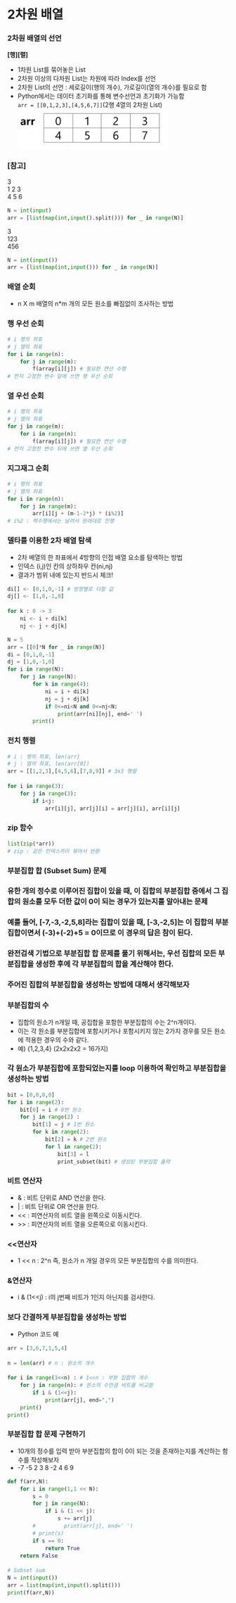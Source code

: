 # 2차원 배열
### 2차원 배열의 선언
**[행][렬]**
* 1차원 List를 묶어놓은 List
* 2차원 이상의 다차원 List는 차원에 따라 Index를 선언
* 2차원 List의 선언 : 세로길이(행의 개수), 가로길이(열의 개수)를 필요로 함
* Python에서는 데이터 초기화를 통해 변수선언과 초기화가 가능함<br>
`arr = [[0,1,2,3],[4,5,6,7]]`(2행 4열의 2차원 List)
![Alt text](./asset/image.png)
### [참고]
3<br>
1 2 3<br>
4 5 6<br>
```py
N = int(input)
arr = [list(map(int,input().split())) for _ in range(N)]
```
3<br>
123<br>
456<br>
```py
N = int(input())
arr = [list(map(int,input())) for _ in range(N)]
```
### 배열 순회
* n X m 배열의 n*m 개의 모든 원소를 빠짐없이 조사하는 방법
### 행 우선 순회
```py
# i 행의 좌표
# j 열의 좌표
for i in range(n):
    for j in range(m):
        f(array[i][j]) # 필요한 연산 수행
# 먼저 고정한 변수 앞에 쓰면 행 우선 순회
```
### 열 우선 순회
```py
# i 행의 좌표
# j 열의 좌표
for j in range(m):
    for i in range(n):
        f(array[i][j]) # 필요한 연산 수행
# 먼저 고정한 변수 뒤에 쓰면 열 우선 순회
```
### 지그재그 순회
```py
# i 행의 좌표
# j 열의 좌표
for i in range(n):
    for j in range(m):
        arr[i][j + (m-1-2*j) * (i%2)]
# i%2 : 짝수행에서는 날려서 원래대로 진행

```


### 델타를 이용한 2차 배열 탐색
* 2차 배열의 한 좌표에서 4방향의 인접 배열 요소를 탐색하는 방법
* 인덱스 (i,j)인 칸의 상하좌우 칸(ni,nj)
* 결과가 범위 내에 있는지 반드시 체크!
```py
di[] <- [0,1,0,-1] # 방향별로 더할 값
dj[] <- [1,0,-1,0]

for k : 0 -> 3
    ni <- i + di[k]
    nj <- j + dj[k]
```
```py
N = 5
arr = [[0]*N for _ in range(N)]
di = [0,1,0,-1]
dj = [1,0,-1,0]
for i in range(N):
    for j in range(N):
        for k in range(4):
            ni = i + di[k]
            nj = j + dj[k]
            if 0<=ni<N and 0<=nj<N:
                print(arr[ni][nj], end=' ')
        print()
```
### 전치 행렬
```py
# i : 행의 좌표, len(arr)
# j : 열의 좌표, len(arr[0])
arr = [[1,2,3],[4,5,6],[7,8,9]] # 3x3 행렬

for i in range(3):
    for j in range(3):
        if i<j:
            arr[i][j], arr[j][i] = arr[j][i], arr[i][j]
```
### zip 함수 
```py
list(zip(*arr))
# zip : 같은 인덱스끼리 묶어서 반환 
```
### 부분집합 합 (Subset Sum) 문제
### 유한 개의 정수로 이루어진 집합이 있을 때, 이 집합의 부분집합 중에서 그 집합의 원소를 모두 더한 값이 0이 되는 경우가 있는지를 알아내는 문제
### 예를 들어, [-7,-3,-2,5,8]라는 집합이 있을 때, [-3,-2,5]는 이 집합의 부분집합이면서 (-3)+(-2)+5 = 0이므로 이 경우의 답은 참이 된다.
### 완전검색 기법으로 부분집합 합 문제를 풀기 위해서는, 우선 집합의 모든 부분집합을 생성한 후에 각 부분집합의 합을 계산해야 한다.
### 주어진 집합의 부분집합을 생성하는 방법에 대해서 생각해보자
### 부분집합의 수
* 집합의 원소가 n개일 때, 공집합을 포함한 부분집합의 수는 2^n개이다.
* 이는 각 원소를 부분집합에 포함시키거나 포함시키지 않는 2가지 경우를 모든 원소에 적용한 경우의 수와 같다.
* 예) {1,2,3,4} (2x2x2x2 = 16가지)
### 각 원소가 부분집합에 포함되었는지를 loop 이용하여 확인하고 부분집합을 생성하는 방법
```py
bit = [0,0,0,0]
for i in range(2):
    bit[0] = i # 0번 원소
    for j in range(2) :
        bit[1] = j # 1번 원소
        for k in range(2):
            bit[2] = k # 2번 원소
            for l in range(2):
                bit[3] = l
                print_subset(bit) # 생성된 부분집합 출력
```
### 비트 연산자
* & : 비트 단위로 AND 연산을 한다.
* | : 비트 단위로 OR 연산을 한다.
* << : 피연산자의 비트 열을 왼쪽으로 이동시킨다.
* \>> : 피연산자의 비트 열을 오른쪽으로 이동시킨다.
### <<연산자
* 1 << n : 2^n 즉, 원소가 n 개일 경우의 모든 부분집합의 수를 의미한다.
### &연산자
* i & (1<<j) : i의 j번째 비트가 1인지 아닌지를 검사한다.
### 보다 간결하게 부분집합을 생성하는 방법
* Python 코드 예
```py
arr = [3,6,7,1,5,4]

n = len(arr) # n : 원소의 개수

for i in range(1<<n) : # 1<<n : 부분 집합의 개수
    for j in range(n): # 원소의 수만큼 비트를 비교함
        if i & (1<<j):
            print(arr[j], end=",")
    print()
print()
```
### 부분집합 합 문제 구현하기
* 10개의 정수를 입력 받아 부분집합의 합이 0이 되는 것을 존재하는지를 계산하는 함수를 작성해보자
* -7 -5 2 3 8 -2 4 6 9
```py
def f(arr,N):
    for i in range(1,1 << N):
        s = 0
        for j in range(N):
            if i & (1 << j):
                s += arr[j]
        #         print(arr[j], end=' ')
        # print(s)
        if s == 0:
            return True
    return False

# Subset sum
N = int(input())
arr = list(map(int,input().split()))
print(f(arr,N))
```